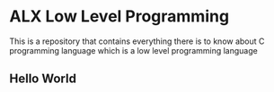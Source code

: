 # ALX Low Level Programming
This is a repository that contains everything there is to know about C programming language which is a low level programming language

## Hello World
